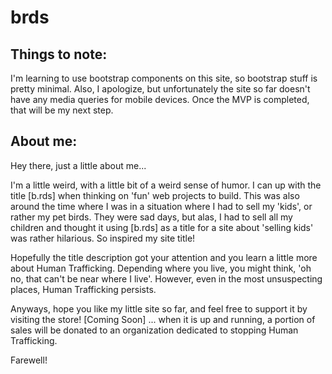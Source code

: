 # brds

## Things to note:
I'm learning to use bootstrap components on this site, so bootstrap stuff is pretty minimal.  Also, I apologize, but unfortunately 
the site so far doesn't have any media queries for mobile devices.  Once the MVP is completed, that will be my next step.

## About me:
Hey there, just a little about me...

I'm a little weird, with a little bit of a weird sense of humor. I can up with the title [b.rds] when thinking on 'fun' web projects 
to build. This was also around the time where I was in a situation where I had to sell my 'kids', or rather my pet birds. They were 
sad days, but alas, I had to sell all my children and thought it using [b.rds] as a title for a site about 'selling kids' was rather 
hilarious. So inspired my site title!

Hopefully the title description got your attention and you learn a little more about Human Trafficking. Depending where you live, you 
might think, 'oh no, that can't be near where I live'. However, even in the most unsuspecting places, Human Trafficking persists.

Anyways, hope you like my little site so far, and feel free to support it by visiting the store! [Coming Soon] ... when it is up and 
running, a portion of sales will be donated to an organization dedicated to stopping Human Trafficking.

Farewell!

